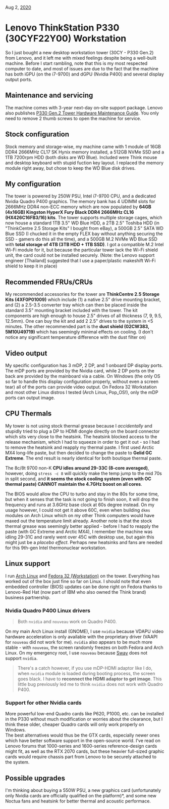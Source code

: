 Aug 2, [2020](/blog/2020/)

# Lenovo ThinkStation P330 (30CYF22Y00) Workstation

So I just bought a new desktop workstation tower (30CY - P330 Gen.2) from Lenovo, and it left me with mixed feelings despite being a well-built machine. Before I start rambling, note that this is my most respected computer to date, and most of issues are due to the fact that the machine has both iGPU (on the i7-9700) and dGPU (Nvidia P400) and several display output ports.

## Maintenance and servicing

The machine comes with 3-year next-day on-site support package. Lenovo also publishes [P330 Gen.2 Tower Hardware Maintenance Guide](https://download.lenovo.com/pccbbs/thinkcentre_pdf/p330_2nd_gen_tower_hmm.pdf). You only need to remove 2 thumb screws to open the machine for service.

## Stock configuration

Stock memory and storage-wise, my machine came with 1 module of 16GB DDR4 2666MHz CL17 SK Hynix memory installed, a 512GB NVMe SSD and a 1TB 7200rpm HDD (both disks are WD Blue). Included were Think mouse and desktop keyboard with stupid fuction key layout. I replaced the memory module right away, but chose to keep the WD Blue disk drives.

## My configuration

The tower is powered by 250W PSU, Intel i7-9700 CPU, and a dedicated Nvidia Quadro P400 graphics. The memory bank has 4 UDIMM slots for 2666MHz DDR4 non-ECC memory which are now populated by **64GB (4x16GB) Kingston HyperX Fury Black DDR4 2666MHz CL16 (HX426C16FB3/16) kits**. The tower supports multiple storage cages, which now house a standard 1TB 3.5" WD Blue HDD, a 2TB 2.5" Toshiba HDD (in "ThinkCentre 2.5 Storage Kits" I bought from eBay), a 500GB 2.5" SATA WD Blue SSD (I chucked it in the empty FLEX bay without anything securing the SSD - gamers do this all the time), and a 500GB M.2 NVMe WD Blue SSD with **total storage of 4TB (3TB HDD + 1TB SSD)**. I got a compatible M.2 Intel Wi-Fi module for it, but because the particular tower lack the Wi-Fi shield unit, the card could not be installed securely. (Note: the Lenovo support engineer [Thailand] suggested that I use a paper/plastic makeshift Wi-Fi shield to keep it in place)

## Recommended FRUs/CRUs

My recommended accessories for the tower are **ThinkCentre 2.5 Storage Kits (4XF0P01009)** which include (1) a native 2.5" drive mounting bracket, and (2) a 2.5-3.5 converter tray which can then be placed inside the standard 3.5" mounting bracket included with the tower. The kit components are high enough to house 2.5" drives of all thickness (7, 9, 9.5, 12.5mm). One can buy the kit and add 2 2.5" drives to the system in <5 minutes. The other recommended part is the **dust shield (02CW383, 5M10U49719)** which has seemingly minimal effects on cooling. (I don't notice any significant temperature difference with the dust filter on)

## Video output

My specific configuration has 3 mDP, 2 DP, and 1 onboard DP display ports. The mDP ports are provided by the Nvidia card, while 2 DP ports on the back are provided by the mainboard via a cable. On Windows (the only OS so far to handle this display configuration properly, without even a screen tear) all of the ports can provide video output. On Fedora 32 Workstation and most other Linux distros I tested (Arch Linux, Pop_OS!), only the mDP ports can output image.

## CPU Thermals

My tower is not using stock thermal grease because I _accidentally_ and stupidly tried to plug a DP to HDMI dongle directly on the board connector which sits very close to the heatsink. The heatsink blocked access to the release mechanism, which I had to squeeze in order to get it out - so I had to remove the heatsink and reapply my thermal paste. I first used Arctic MX4 long-life paste, but then decided to change the paste to **Gelid GC Extreme**. The end result is nearly identical for both boutique thermal paste.

The 8c/8t 9700 non-K **CPU idles around 29-33C (8-core averaged)**, however, doing `stress -c 8` will quickly make the temp jump to the mid 70s in split second, and **it seems the stock cooling system (even with OC thermal paste) CANNOT maintain the 4.7GHz boost on all cores**.

The BIOS would allow the CPU to turbo and stay in the 80s for some time, but when it senses that the task is not going to finish soon, it will drop the frequency and runs at 3.6GHz base clock at 60s degree instead. On my usage however, I could not get it above 60C, even when building `dkms` modules on Arch Linux which on my other Think computers would have maxed out the temperature limit already. Another note is that the stock thermal grease was seemingly better applied - before I had to reapply the paste (with GC Extreme and Arctic MX4), I remember the machine was idling 29-31C and rarely went over 45C with desktop use, but again this might just be a _placebo effect_. Perhaps new heatsinks and fans are needed for this 9th-gen Intel thermonuclear workstation.

## Linux support

I run [Arch Linux](https://archlinux.org) and [Fedora 32 (Workstation)](https://getfedora.org) on the tower. Everything has worked out of the box just fine so far on Linux. I should note that even embedded controller (BIOS) updates can be done right on Fedora thanks to Lenovo-Red Hat (now part of IBM who also owned the Think brand) business partnership.

### Nvidia Quadro P400 Linux drivers

> Both `nvidia` and `nouveau` work on Quadro P400.

On my main Arch Linux install (GNOME), I use `nvidia` because VDAPU video hardware acceleration is only available with the proprietary driver (VAAPI for `nouveau` did not work for me). `nvidia` also appears to be much more stable - with `nouveau`, the screen randomly freezes on both Fedora and Arch Linux. On my emergency root, I use `nouveau` because [Sway](https://swaywm.org/) does not support `nvidia`.

> There's a catch however, if you use mDP-HDMI adaptor like I do, when `nvidia` module is loaded during booting process, the screen goes black. I have to **reconnect the HDMI adaptor to get image**. This little bug previously led me to think `nvidia` does not work with Quadro P400.

### Support for other Nvidia cards

More powerful low-end Quadro cards like P620, P1000, etc. can be installed in the P330 without much modification or worries about the clearance, but I think these older, cheaper Quadro cards will only work properly on Windows.  
The best alternatives would thus be the GTX cards, especially newer ones which have better software support in the open-source world. I've read on Lenovo forums that 1000-series and 1600-series reference-design cards might fit, as well as the RTX 2070 cards, but these heavier full-sized graphic cards would require chassis part from Lenovo to be securely attached to the system.

## Possible upgrades

I'm thinking about buying a 550W PSU, a new graphics card (unfortunately only Nvidia cards are officially qualified on the platform)\*, and some new Noctua fans and heatsink for better thermal and acoustic performace.
